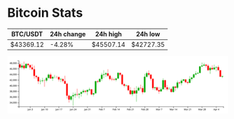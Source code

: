 # Bitcoin Stats

BTC/USDT|24h change|24h high|24h low|
|---|---|---|---|
|$43369.12|-4.28%|$45507.14|$42727.35|

<img src="./chart.svg">
